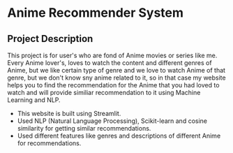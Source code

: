 # Anime Recommender System

## Project Description

This project is for user's who are fond of Anime movies or series like me. Every Anime lover's, loves to watch the content and different genres of Anime, but we like certain type of genre and we love to watch Anime of that genre, but we don't know sny anime related to it, so in that case my website helps you to find the recommendation for the Anime that you had loved to watch and will provide similiar recommendation to it using Machine Learning and NLP.

- This website is built using Streamlit.
- Used NLP (Natural Language Processing), Scikit-learn and cosine similarity for getting similar recommendations.
- Used different features like genres and descriptions of different Anime for recommendations.
